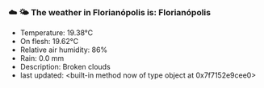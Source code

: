 ### ☁️ 🌤️  The weather in Florianópolis is: Florianópolis

- Temperature: 19.38°C
- On flesh: 19.62°C
- Relative air humidity: 86%
- Rain: 0.0 mm
- Description: Broken clouds
- last updated: <built-in method now of type object at 0x7f7152e9cee0>
